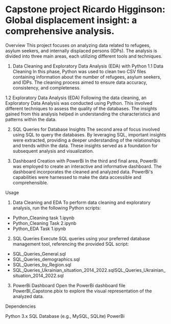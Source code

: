 # Capstone project Ricardo Higginson: Global displacement insight: a comprehensive analysis.

Overview
This project focuses on analyzing data related to refugees, asylum seekers, and internally displaced persons (IDPs). The analysis is divided into three main areas, each utilizing different tools and techniques.

1. Data Cleaning and Exploratory Data Analysis (EDA) with Python
1.1 Data Cleaning
In this phase, Python was used to clean two CSV files containing information about the number of refugees, asylum seekers, and IDPs. The cleaning process aimed to ensure data accuracy, consistency, and completeness.

  1.2 Exploratory Data Analysis (EDA)
Following the data cleaning, an Exploratory Data Analysis was conducted using Python. This involved different techniques to assess the quality of the databases. The insights gained from this analysis helped in understanding the characteristics and patterns within the data.

2. SQL Queries for Database Insights
The second area of focus involved using SQL to query the databases. By leveraging SQL, important insights were extracted, providing a deeper understanding of the relationships and trends within the data. These insights served as a foundation for subsequent analysis and visualization.

3. Dashboard Creation with PowerBi
In the third and final area, PowerBi was employed to create an interactive and informative dashboard. The dashboard incorporates the cleaned and analyzed data. PowerBi's capabilities were harnessed to make the data accessible and comprehensible.

Usage
1. Data Cleaning and EDA
To perform data cleaning and exploratory analysis, run the following Python scripts:
- Python_Cleaning task 1.ipynb
- Python_Cleaning Task 2.ipynb
- Python_EDA Task 1.ipynb

2. SQL Queries
Execute SQL queries using your preferred database management tool, referencing the provided SQL script:

- SQL_Queries_General.sql
- SQL_Queries_demographics.sql
- SQL_Queries_by_Region.sql
- SQL_Queries_Ukrainian_situation_2014_2022.sqlSQL_Queries_Ukrainian_situation_2014_2022.sql

3. PowerBi Dashboard
Open the PowerBi dashboard file PowerBI_Capstone.pbix to explore the visual representation of the analyzed data.

Dependencies

Python 3.x
SQL Database (e.g., MySQL, SQLite)
PowerBi


